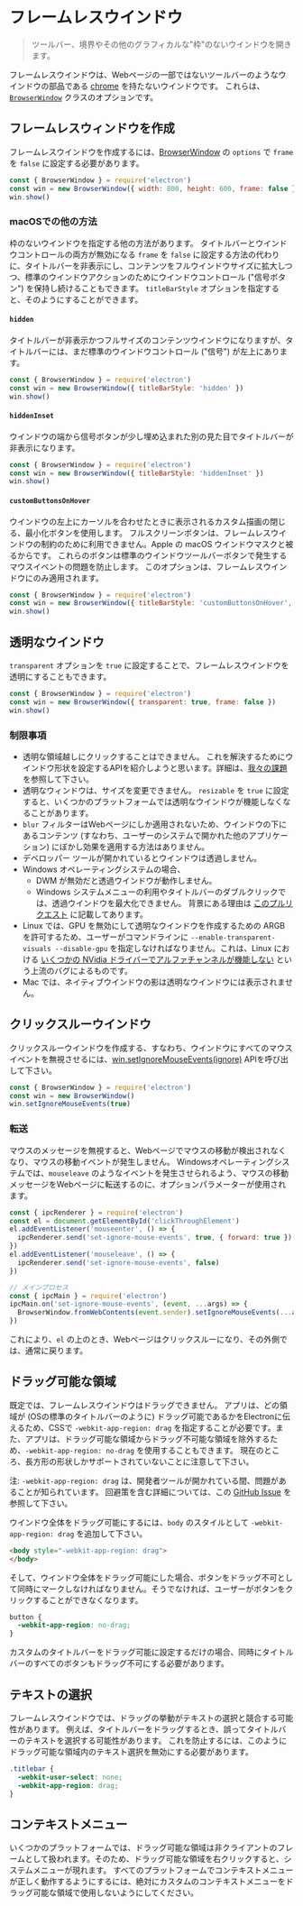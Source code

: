 # フレームレスウインドウ

> ツールバー、境界やその他のグラフィカルな"枠"のないウインドウを開きます。

フレームレスウインドウは、Webページの一部ではないツールバーのようなウインドウの部品である [chrome](https://developer.mozilla.org/en-US/docs/Glossary/Chrome) を持たないウインドウです。 これらは、[`BrowserWindow`](browser-window.md) クラスのオプションです。

## フレームレスウィンドウを作成

フレームレスウインドウを作成するには、[BrowserWindow](browser-window.md) の `options` で `frame` を `false` に設定する必要があります。

```javascript
const { BrowserWindow } = require('electron')
const win = new BrowserWindow({ width: 800, height: 600, frame: false })
win.show()
```

### macOSでの他の方法

枠のないウインドウを指定する他の方法があります。 タイトルバーとウインドウコントロールの両方が無効になる `frame` を `false` に設定する方法の代わりに、タイトルバーを非表示にし、コンテンツをフルウインドウサイズに拡大しつつ、標準のウインドウアクションのためにウインドウコントロール ("信号ボタン") を保持し続けることもできます。 `titleBarStyle` オプションを指定すると、そのようにすることができます。

#### `hidden`

タイトルバーが非表示かつフルサイズのコンテンツウインドウになりますが、タイトルバーには、まだ標準のウインドウコントロール ("信号") が左上にあります。

```javascript
const { BrowserWindow } = require('electron')
const win = new BrowserWindow({ titleBarStyle: 'hidden' })
win.show()
```

#### `hiddenInset`

ウインドウの端から信号ボタンが少し埋め込まれた別の見た目でタイトルバーが非表示になります。

```javascript
const { BrowserWindow } = require('electron')
const win = new BrowserWindow({ titleBarStyle: 'hiddenInset' })
win.show()
```

#### `customButtonsOnHover`

ウインドウの左上にカーソルを合わせたときに表示されるカスタム描画の閉じる、最小化ボタンを使用します。 フルスクリーンボタンは、フレームレスウインドウの制約のために利用できません。Apple の macOS ウインドウマスクと被るからです。 これらのボタンは標準のウインドウツールバーボタンで発生するマウスイベントの問題を防止します。 このオプションは、フレームレスウインドウにのみ適用されます。

```javascript
const { BrowserWindow } = require('electron')
const win = new BrowserWindow({ titleBarStyle: 'customButtonsOnHover', frame: false })
win.show()
```

## 透明なウインドウ

`transparent` オプションを `true` に設定することで、フレームレスウインドウを透明にすることもできます。

```javascript
const { BrowserWindow } = require('electron')
const win = new BrowserWindow({ transparent: true, frame: false })
win.show()
```

### 制限事項

* 透明な領域越しにクリックすることはできません。 これを解決するためにウインドウ形状を設定するAPIを紹介しようと思います。詳細は、[我々の課題](https://github.com/electron/electron/issues/1335)を参照して下さい。
* 透明なウィンドウは、サイズを変更できません。 `resizable` を `true` に設定すると、いくつかのプラットフォームでは透明なウインドウが機能しなくなることがあります。
* `blur` フィルターはWebページにしか適用されないため、ウインドウの下にあるコンテンツ (すなわち、ユーザーのシステムで開かれた他のアプリケーション) にぼかし効果を適用する方法はありません。
* デベロッパー ツールが開かれているとウインドウは透過しません。
* Windows オペレーティングシステムの場合、
  * DWM が無効だと透過ウインドウが動作しません。
  * Windows システムメニューの利用やタイトルバーのダブルクリックでは、透過ウインドウを最大化できません。 背景にある理由は [このプルリクエスト](https://github.com/electron/electron/pull/28207) に記載してあります。
* Linux では、GPU を無効にして透明なウインドウを作成するための ARGB を許可するため、ユーザーがコマンドラインに `--enable-transparent-visuals --disable-gpu` を指定しなければなりません。これは、Linux における [いくつかの NVidia ドライバーでアルファチャンネルが機能しない](https://bugs.chromium.org/p/chromium/issues/detail?id=369209) という上流のバグによるものです。
* Mac では、ネイティブウインドウの影は透明なウインドウには表示されません。

## クリックスルーウインドウ

クリックスルーウインドウを作成する、すなわち、ウインドウにすべてのマウスイベントを無視させるには、[win.setIgnoreMouseEvents(ignore)][ignore-mouse-events] APIを呼び出して下さい。

```javascript
const { BrowserWindow } = require('electron')
const win = new BrowserWindow()
win.setIgnoreMouseEvents(true)
```

### 転送

マウスのメッセージを無視すると、Webページでマウスの移動が検出されなくなり、マウスの移動イベントが発生しません。 Windowsオペレーティングシステムでは、`mouseleave` のようなイベントを発生させられるよう、マウスの移動メッセージをWebページに転送するのに、オプションパラメーターが使用されます。

```javascript
const { ipcRenderer } = require('electron')
const el = document.getElementById('clickThroughElement')
el.addEventListener('mouseenter', () => {
  ipcRenderer.send('set-ignore-mouse-events', true, { forward: true })
})
el.addEventListener('mouseleave', () => {
  ipcRenderer.send('set-ignore-mouse-events', false)
})

// メインプロセス
const { ipcMain } = require('electron')
ipcMain.on('set-ignore-mouse-events', (event, ...args) => {
  BrowserWindow.fromWebContents(event.sender).setIgnoreMouseEvents(...args)
})
```

これにより、`el` の上のとき、Webページはクリックスルーになり、その外側では、通常に戻ります。

## ドラッグ可能な領域

既定では、フレームレスウインドウはドラッグできません。 アプリは、どの領域が (OSの標準のタイトルバーのように) ドラッグ可能であるかをElectronに伝えるため、CSSで `-webkit-app-region: drag` を指定することが必要です。また、アプリは、ドラッグ可能な領域からドラッグ不可能な領域を除外するため、`-webkit-app-region: no-drag` を使用することもできます。 現在のところ、長方形の形状しかサポートされていないことに注意して下さい。

注: `-webkit-app-region: drag` は、開発者ツールが開かれている間、問題があることが知られています。 回避策を含む詳細については、この [GitHub Issue](https://github.com/electron/electron/issues/3647) を参照して下さい。

ウインドウ全体をドラッグ可能にするには、`body` のスタイルとして `-webkit-app-region: drag` を追加して下さい。

```html
<body style="-webkit-app-region: drag">
</body>
```

そして、ウインドウ全体をドラッグ可能にした場合、ボタンをドラッグ不可として同時にマークしなければなりません。そうでなければ、ユーザーがボタンをクリックすることができなくなります。

```css
button {
  -webkit-app-region: no-drag;
}
```

カスタムのタイトルバーをドラッグ可能に設定するだけの場合、同時にタイトルバーのすべてのボタンもドラッグ不可にする必要があります。

## テキストの選択

フレームレスウインドウでは、ドラッグの挙動がテキストの選択と競合する可能性があります。 例えば、タイトルバーをドラッグするとき、誤ってタイトルバーのテキストを選択する可能性があります。 これを防止するには、このようにドラッグ可能な領域内のテキスト選択を無効にする必要があります。

```css
.titlebar {
  -webkit-user-select: none;
  -webkit-app-region: drag;
}
```

## コンテキストメニュー

いくつかのプラットフォームでは、ドラッグ可能な領域は非クライアントのフレームとして扱われます。そのため、ドラッグ可能な領域を右クリックすると、システムメニューが現れます。 すべてのプラットフォームでコンテキストメニューが正しく動作するようにするには、絶対にカスタムのコンテキストメニューをドラッグ可能な領域で使用しないようにしてください。

[ignore-mouse-events]: browser-window.md#winsetignoremouseeventsignore-options
